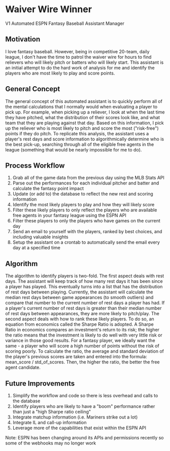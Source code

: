 # Waiver Wire Winner
V1 Automated ESPN Fantasy Baseball Assistant Manager

## Motivation

I love fantasy baseball. However, being in competitive 20-team, daily league, I don't have the time to patrol the waiver wire for hours to find relievers who will likely pitch or batters who will likely start. This assistant is an initial attempt to do the hard work of analysis for me and identify the players who are most likely to play and score points.

## General Concept

The general concept of this automated assistant is to quickly perform all of the mental calculations that I normally would when evaluating a player to pick up. For example, when picking up a reliever, I look at when the last time they have pitched, what the distribution of their scores look like, and what team that they are playing against that day. Based on this information, I pick up the reliever who is most likely to pitch and score the most ("risk-free") points if they do pitch. To replicate this analysis, the assistant uses a player's rest days and score information to algorithmically determine who is the best pick-up, searching through all of the eligible free agents in the league (something that would be nearly impossible for me to do).

## Process Workflow

1. Grab all of the game data from the previous day using the MLB Stats API
2. Parse out the performances for each individual pitcher and batter and calculate the fantasy point impact
3. Update (or add to) the database to reflect the new rest and scoring information
4. Identify the most likely players to play and how they will likely score
5. Filter these likely players to only reflect the players who are available free agents in your fantasy league using the ESPN API
6. Filter these players to only the players who have games on the current day
7. Send an email to yourself with the players, ranked by best choices, and including valuable insights
8. Setup the assistant on a crontab to automatically send the email every day at a specified time

## Algorithm

The algorithm to identify players is two-fold. The first aspect deals with rest days. The assistant will keep track of how many rest days it has been since a player has played. This eventually turns into a list that has the distribution of rest days between playing. Currently, the assistant will calculate the median rest days between game appearances (to smooth outliers) and compare that number to the current number of rest days a player has had. If a player's current number of rest days is greater than their median number of rest days between appearances, they are more likely to pitch/play. The second aspect deals with how to rank these likely players. To do so, an equation from economics called the Sharpe Ratio is adopted. A Sharpe Ratio in economics compares an investment's return to its risk; the higher the ratio means that the investment is likely to do well with very little risk or variance in those good results. For a fantasy player, we ideally want the same - a player who will score a high number of points without the risk of scoring poorly. To calculate the ratio, the average and standard deviation of the player's previous scores are taken and entered into the formula: mean_score / std_of_scores. Then, the higher the ratio, the better the free agent candidate.

## Future Improvements
1. Simplify the workflow and code so there is less overhead and calls to the database
2. Identify players who are likely to have a "boom" performance rather than just a "high Sharpe ratio ceiling"
3. Integrate matchup information (i.e. Mariners strike out a lot)
4. Integrate IL and call-up information
5. Leverage more of the capabilities that exist within the ESPN API

Note: ESPN has been changing around its APIs and permissions recently so some of the webhooks may no longer work

